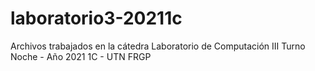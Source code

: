 # laboratorio3-20211c
Archivos trabajados en la cátedra Laboratorio de Computación III Turno Noche - Año 2021 1C - UTN FRGP
